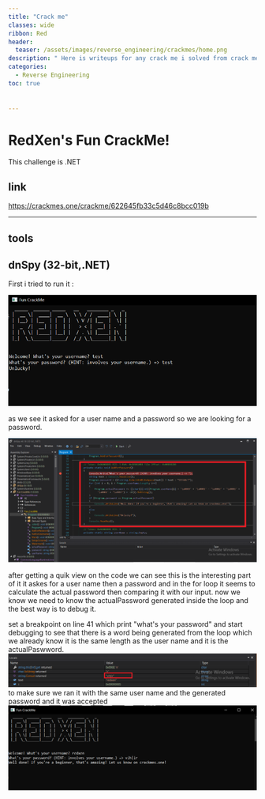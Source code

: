 ```yaml
---
title: "Crack me"
classes: wide
ribbon: Red
header:
  teaser: /assets/images/reverse_engineering/crackmes/home.png
description: " Here is writeups for any crack me i solved from crack me.one"
categories:
  - Reverse Engineering
toc: true


---
```


# RedXen's Fun CrackMe!
This challenge is .NET

## link
https://crackmes.one/crackme/622645fb33c5d46c8bcc019b

---
## tools
dnSpy (32-bit,.NET)
---

First i tried to run it :

![](/assets/images/reverse_engineering/crackmes/RedXen's_Fun_CrackMe1.PNG)

as we see it asked for a user name and a password so we are looking for a password.

![](/assets/images/reverse_engineering/crackmes/RedXen's_Fun_CrackMe2.PNG)

after getting a quik view on the code we can see this is the interesting part of it
it askes for a user name then a password and in the for loop it seems to calculate the actual password then comparing it with our input.
now we know we need to know the actualPassword generated inside the loop and the best way is to debug it.

set a breakpoint on line 41 which print "what's your password" and start debugging to see that there is a word being generated from the loop which we already know it is the same length as the user name and it is the actualPaswword.
![](/assets/images/reverse_engineering/crackmes/RedXen's_Fun_CrackMe4.PNG)
to make sure we ran it with the same user name and the generated password and it was accepted
![](/assets/images/reverse_engineering/crackmes/RedXen's_Fun_CrackMe5.PNG)

